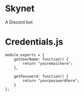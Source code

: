 # Skynet
A Discord bot

# Credentials.js

```
module.exports = {
	getUserName: function() {
		return "youremailhere";
	},
	
	getPassword: function() {
		return "yourpasswordhere";
	}
};
```
